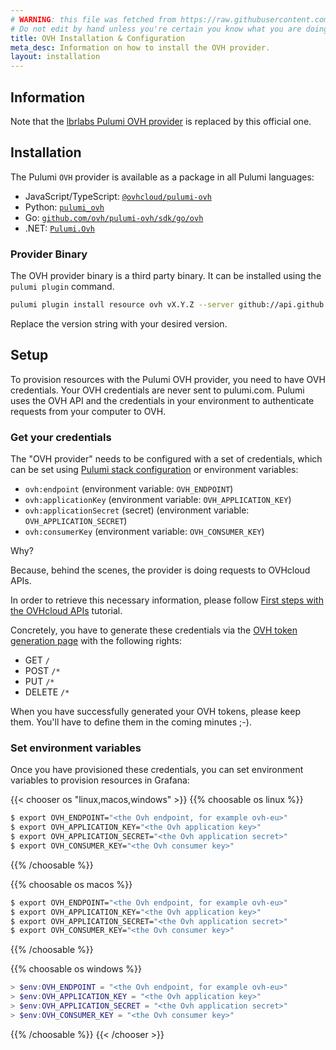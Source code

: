 ```yaml
---
# WARNING: this file was fetched from https://raw.githubusercontent.com/ovh/pulumi-ovh/v1.4.0/docs/installation-configuration.md
# Do not edit by hand unless you're certain you know what you are doing!
title: OVH Installation & Configuration
meta_desc: Information on how to install the OVH provider.
layout: installation
---
```


## Information

Note that the [lbrlabs Pulumi OVH provider](https://github.com/lbrlabs/pulumi-ovh) is replaced by this official one.

## Installation

The Pulumi `OVH` provider is available as a package in all Pulumi languages:

* JavaScript/TypeScript: [`@ovhcloud/pulumi-ovh`](https://www.npmjs.com/package/@ovhcloud/pulumi-ovh)
* Python: [`pulumi_ovh`](https://pypi.org/project/pulumi-ovh/)
* Go: [`github.com/ovh/pulumi-ovh/sdk/go/ovh`](https://pkg.go.dev/github.com/ovh/pulumi-ovh/sdk)
* .NET: [`Pulumi.Ovh`](https://www.nuget.org/packages/Pulumi.Ovh)

### Provider Binary

The OVH provider binary is a third party binary. It can be installed using the `pulumi plugin` command.

```bash
pulumi plugin install resource ovh vX.Y.Z --server github://api.github.com/ovh/pulumi-ovh
```

Replace the version string with your desired version.

## Setup

To provision resources with the Pulumi OVH provider, you need to have OVH credentials.
Your OVH credentials are never sent to pulumi.com. Pulumi uses the OVH API and the credentials in your environment to authenticate requests from your computer to OVH.

### Get your credentials

The "OVH provider" needs to be configured with a set of credentials, which can be set using
[Pulumi stack configuration](https://www.pulumi.com/docs/concepts/config/) or environment variables:

* `ovh:endpoint` (environment variable: `OVH_ENDPOINT`)
* `ovh:applicationKey` (environment variable: `OVH_APPLICATION_KEY`)
* `ovh:applicationSecret` (secret) (environment variable: `OVH_APPLICATION_SECRET`)
* `ovh:consumerKey` (environment variable: `OVH_CONSUMER_KEY`)

Why?

Because, behind the scenes, the provider is doing requests to OVHcloud APIs. 

In order to retrieve this necessary information, please follow [First steps with the OVHcloud APIs](https://docs.ovh.com/gb/en/customer/first-steps-with-ovh-api/) tutorial.

Concretely, you have to generate these credentials via the [OVH token generation page](https://api.ovh.com/createToken/?GET=/*&POST=/*&PUT=/*&DELETE=/*) with the following rights:

* GET `/`
* POST `/*`
* PUT `/*`
* DELETE `/*`

When you have successfully generated your OVH tokens, please keep them. You'll have to define them in the coming minutes ;-).

### Set environment variables

Once you have provisioned these credentials, you can set environment variables to provision resources in Grafana:

{{< chooser os "linux,macos,windows" >}}
{{% choosable os linux %}}

```bash
$ export OVH_ENDPOINT="<the Ovh endpoint, for example ovh-eu>"
$ export OVH_APPLICATION_KEY="<the Ovh application key>"
$ export OVH_APPLICATION_SECRET="<the Ovh application secret>"
$ export OVH_CONSUMER_KEY="<the Ovh consumer key>"
```

{{% /choosable %}}

{{% choosable os macos %}}

```bash
$ export OVH_ENDPOINT="<the Ovh endpoint, for example ovh-eu>"
$ export OVH_APPLICATION_KEY="<the Ovh application key>"
$ export OVH_APPLICATION_SECRET="<the Ovh application secret>"
$ export OVH_CONSUMER_KEY="<the Ovh consumer key>"
```

{{% /choosable %}}

{{% choosable os windows %}}

```powershell
> $env:OVH_ENDPOINT = "<the Ovh endpoint, for example ovh-eu>"
> $env:OVH_APPLICATION_KEY = "<the Ovh application key>"
> $env:OVH_APPLICATION_SECRET = "<the Ovh application secret>"
> $env:OVH_CONSUMER_KEY = "<the Ovh consumer key>"
```

{{% /choosable %}}
{{< /chooser >}}
